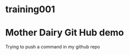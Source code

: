 # training001

<h1>Mother Dairy Git Hub demo</h1>
<p>Trying to push a command in my github repo</p>
